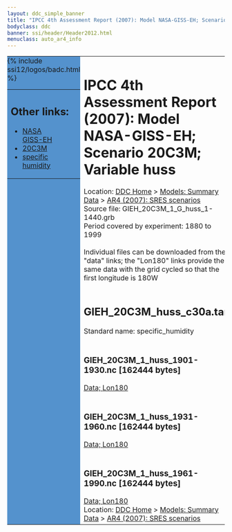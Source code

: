 ```yaml
---
layout: ddc_simple_banner
title: "IPCC 4th Assessment Report (2007): Model NASA-GISS-EH; Scenario 20C3M; Variable huss"
bodyclass: ddc
banner: ssi/header/Header2012.html
menuclass: auto_ar4_info
---
```



<table width="100%" border="0" cellspacing="0" cellpadding="0" style="border-collapse: collapse;">
<tr style="margin:0;padding:0;border:0;">
<td style="margin:0;padding:0;border:0;height:1pt;width:150pt;background:#5492CD;" valign="top" >

<div id="lh-col2" class="auto_ar4_info">
<table class="menumain" bgcolor="#5492CD" cellspacing="0" width="100%" border="0">
<tr><td>
<h2> Other links:</h2>
<ul>
<li><a href="/auto/ar4/model-NASA-GISS-EH.html">NASA<br/>GISS-EH</a></li>
<li><a href="/auto/ar4/scenario-20C3M.html">20C3M</a></li>
<li><a href="/auto/ar4/var-specific_humidity.html">specific humidity</a></li>
</ul>
</td></tr>
{% include ssi12/logos/badc.html %}
</table>
</div>
</td>
<td><h1>IPCC 4th Assessment Report (2007): Model NASA-GISS-EH; Scenario 20C3M; Variable huss</h1>

<!-- Breadcrumb1 -->
<div id="breadcrumb1" align="left">
Location: <a href="/index.html">DDC Home</a> > <a href="/sim/gcm_clim/">Models: Summary Data</a>
> <a href="/sim/gcm_clim/SRES_AR4/index.html">AR4 (2007): SRES scenarios</a>
</div>
<!-- End of Breadcrumb1 -->Source file: GIEH_20C3M_1_G_huss_1-1440.grb
<br/>
Period covered by experiment: 1880 to 1999<br/>
<br/>Individual files can be downloaded from the "data" links; the "Lon180" links provide the same data
         with the grid cycled so that the first longitude is 180W<br/>
<br/><h2>GIEH_20C3M_huss_c30a.tar</h2>
Standard name: specific_humidity<br>
<br/><h3>GIEH_20C3M_1_huss_1901-1930.nc [162444 bytes]</h3>
<a href="http://apps.ipcc-data.org/cgi-bin/downl/ar4_nc/huss/GIEH_20C3M_1_huss_1901-1930.nc">Data; </a><a href="http://apps.ipcc-data.org/cgi-bin/downl/ar4_nc/huss/GIEH_20C3M_1_huss_1901-1930.cyto180.nc"> Lon180</a><br/>
<br/><h3>GIEH_20C3M_1_huss_1931-1960.nc [162444 bytes]</h3>
<a href="http://apps.ipcc-data.org/cgi-bin/downl/ar4_nc/huss/GIEH_20C3M_1_huss_1931-1960.nc">Data; </a><a href="http://apps.ipcc-data.org/cgi-bin/downl/ar4_nc/huss/GIEH_20C3M_1_huss_1931-1960.cyto180.nc"> Lon180</a><br/>
<br/><h3>GIEH_20C3M_1_huss_1961-1990.nc [162444 bytes]</h3>
<a href="http://apps.ipcc-data.org/cgi-bin/downl/ar4_nc/huss/GIEH_20C3M_1_huss_1961-1990.nc">Data; </a><a href="http://apps.ipcc-data.org/cgi-bin/downl/ar4_nc/huss/GIEH_20C3M_1_huss_1961-1990.cyto180.nc"> Lon180</a><br/>
<!-- Breadcrumb2 -->
<div id="breadcrumb2" align="left">
Location: <a href="/index.html">DDC Home</a> > <a href="/sim/gcm_clim/">Models: Summary Data</a>
> <a href="/sim/gcm_clim/SRES_AR4/index.html">AR4 (2007): SRES scenarios</a>
</div>
<!-- End of Breadcrumb2 --></td></tr></table>
